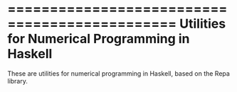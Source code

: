 ==============================================
Utilities for Numerical Programming in Haskell
==============================================

These are utilities for numerical programming in Haskell, based on the Repa
library.

